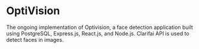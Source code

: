 # OptiVision
The ongoing implementation of Optivision, a face detection application built using PostgreSQL, Express.js, React.js, and Node.js.
Clarifai API is used to detect faces in images.